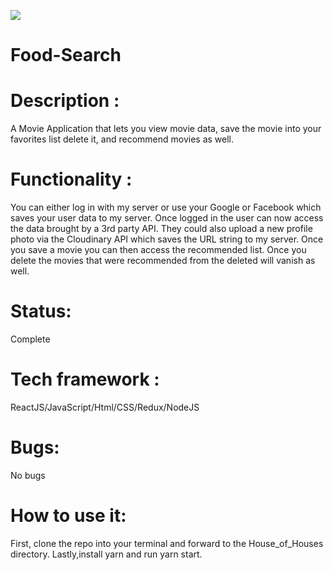 <img src="https://res.cloudinary.com/di449masi/image/upload/v1613399855/Screen_Shot_2021-02-15_at_9.36.25_AM_pju4f5.png"></img>

# Food-Search

# Description : 
A Movie Application that lets you view movie data, save the movie into your favorites list delete it, and recommend movies as well.

# Functionality : 
You can either log in with my server or use your Google or Facebook which saves your user data to my server. Once logged in the user can now access the data brought by a 3rd party API. They could also upload a new profile photo via the Cloudinary API which saves the URL string to my server. Once you save a movie you can then access the recommended list. Once you delete the movies that were recommended from the deleted will vanish as well. 
# Status:
Complete

# Tech framework :
ReactJS/JavaScript/Html/CSS/Redux/NodeJS

# Bugs:
No bugs 
# How to use it:
First, clone the repo into your terminal and forward to the House_of_Houses directory. Lastly,install yarn and run yarn start. 

